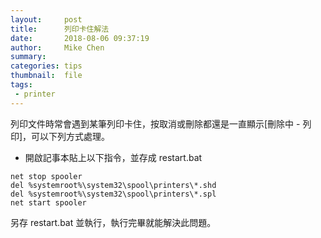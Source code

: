 ```yaml
---
layout:     post
title:      列印卡住解法
date:       2018-08-06 09:37:19
author:     Mike Chen
summary:    
categories: tips
thumbnail:  file
tags:
 - printer
---
```


列印文件時常會遇到某筆列印卡住，按取消或刪除都還是一直顯示[刪除中 - 列印]，可以下列方式處理。
* 開啟記事本貼上以下指令，並存成 restart.bat

```
net stop spooler
del %systemroot%\system32\spool\printers\*.shd
del %systemroot%\system32\spool\printers\*.spl
net start spooler
```

另存 restart.bat 並執行，執行完畢就能解決此問題。